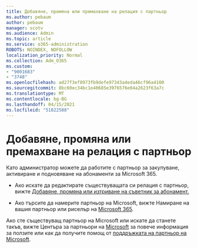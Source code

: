 ```yaml
---
title: Добавяне, промяна или премахване на релация с партньор
ms.author: pebaum
author: pebaum
manager: scotv
ms.audience: Admin
ms.topic: article
ms.service: o365-administration
ROBOTS: NOINDEX, NOFOLLOW
localization_priority: Normal
ms.collection: Adm_O365
ms.custom:
- "9001683"
- "3748"
ms.openlocfilehash: ad27f3ef8973fb9defe97343a4eda46cf96a4100
ms.sourcegitcommit: 8bc60ec34bc1e40685e3976576e04a2623f63a7c
ms.translationtype: MT
ms.contentlocale: bg-BG
ms.lasthandoff: 04/15/2021
ms.locfileid: "51822588"
---
```

# <a name="add-change-or-remove-a-partner-relationship"></a>Добавяне, промяна или премахване на релация с партньор

Като администратор можете да работите с партньор за закупуване, активиране и подновяване на абонаменти за Microsoft 365. 

- Ако искате да редактирате съществуващата си релация с партньор, вижте [Добавяне, промяна или изтриване на съветник за абонамент.](https://docs.microsoft.com/microsoft-365/admin/misc/add-partner?view=o365-worldwide)

- Ако търсите да намерите партньор на Microsoft, вижте Намиране на вашия партньор или риселър на [Microsoft 365](https://docs.microsoft.com/microsoft-365/admin/manage/find-your-partner-or-reseller?view=o365-worldwide).

Ако сте съществуващ партньор на Microsoft или искате да станете такъв, вижте Центъра за партньори на [Microsoft](https://support.microsoft.com/help/4499930/partner-center-overview) за повече информация за ползите или как да получите помощ от [поддръжката на партньор на Microsoft](https://aka.ms/partnersupport).
